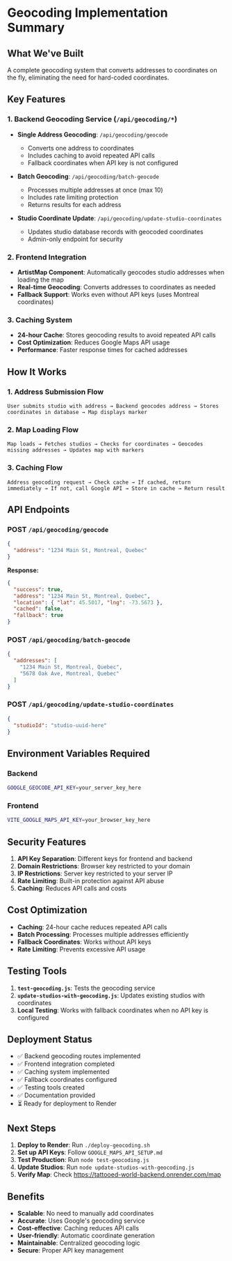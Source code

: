 # Geocoding Implementation Summary

## What We've Built

A complete geocoding system that converts addresses to coordinates on the fly, eliminating the need for hard-coded coordinates.

## Key Features

### 1. Backend Geocoding Service (`/api/geocoding/*`)

- **Single Address Geocoding**: `/api/geocoding/geocode`
  - Converts one address to coordinates
  - Includes caching to avoid repeated API calls
  - Fallback coordinates when API key is not configured

- **Batch Geocoding**: `/api/geocoding/batch-geocode`
  - Processes multiple addresses at once (max 10)
  - Includes rate limiting protection
  - Returns results for each address

- **Studio Coordinate Update**: `/api/geocoding/update-studio-coordinates`
  - Updates studio database records with geocoded coordinates
  - Admin-only endpoint for security

### 2. Frontend Integration

- **ArtistMap Component**: Automatically geocodes studio addresses when loading the map
- **Real-time Geocoding**: Converts addresses to coordinates as needed
- **Fallback Support**: Works even without API keys (uses Montreal coordinates)

### 3. Caching System

- **24-hour Cache**: Stores geocoding results to avoid repeated API calls
- **Cost Optimization**: Reduces Google Maps API usage
- **Performance**: Faster response times for cached addresses

## How It Works

### 1. Address Submission Flow
```
User submits studio with address → Backend geocodes address → Stores coordinates in database → Map displays marker
```

### 2. Map Loading Flow
```
Map loads → Fetches studios → Checks for coordinates → Geocodes missing addresses → Updates map with markers
```

### 3. Caching Flow
```
Address geocoding request → Check cache → If cached, return immediately → If not, call Google API → Store in cache → Return result
```

## API Endpoints

### POST `/api/geocoding/geocode`
```json
{
  "address": "1234 Main St, Montreal, Quebec"
}
```
**Response:**
```json
{
  "success": true,
  "address": "1234 Main St, Montreal, Quebec",
  "location": { "lat": 45.5017, "lng": -73.5673 },
  "cached": false,
  "fallback": true
}
```

### POST `/api/geocoding/batch-geocode`
```json
{
  "addresses": [
    "1234 Main St, Montreal, Quebec",
    "5678 Oak Ave, Montreal, Quebec"
  ]
}
```

### POST `/api/geocoding/update-studio-coordinates`
```json
{
  "studioId": "studio-uuid-here"
}
```

## Environment Variables Required

### Backend
```bash
GOOGLE_GEOCODE_API_KEY=your_server_key_here
```

### Frontend
```bash
VITE_GOOGLE_MAPS_API_KEY=your_browser_key_here
```

## Security Features

1. **API Key Separation**: Different keys for frontend and backend
2. **Domain Restrictions**: Browser key restricted to your domain
3. **IP Restrictions**: Server key restricted to your server IP
4. **Rate Limiting**: Built-in protection against API abuse
5. **Caching**: Reduces API calls and costs

## Cost Optimization

- **Caching**: 24-hour cache reduces repeated API calls
- **Batch Processing**: Processes multiple addresses efficiently
- **Fallback Coordinates**: Works without API keys
- **Rate Limiting**: Prevents excessive API usage

## Testing Tools

1. **`test-geocoding.js`**: Tests the geocoding service
2. **`update-studios-with-geocoding.js`**: Updates existing studios with coordinates
3. **Local Testing**: Works with fallback coordinates when no API key is configured

## Deployment Status

- ✅ Backend geocoding routes implemented
- ✅ Frontend integration completed
- ✅ Caching system implemented
- ✅ Fallback coordinates configured
- ✅ Testing tools created
- ✅ Documentation provided
- ⏳ Ready for deployment to Render

## Next Steps

1. **Deploy to Render**: Run `./deploy-geocoding.sh`
2. **Set up API Keys**: Follow `GOOGLE_MAPS_API_SETUP.md`
3. **Test Production**: Run `node test-geocoding.js`
4. **Update Studios**: Run `node update-studios-with-geocoding.js`
5. **Verify Map**: Check https://tattooed-world-backend.onrender.com/map

## Benefits

- **Scalable**: No need to manually add coordinates
- **Accurate**: Uses Google's geocoding service
- **Cost-effective**: Caching reduces API calls
- **User-friendly**: Automatic coordinate generation
- **Maintainable**: Centralized geocoding logic
- **Secure**: Proper API key management 